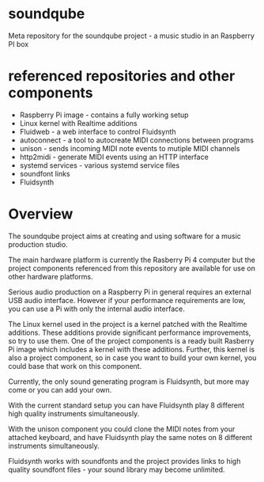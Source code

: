 # soundqube
Meta repository for the soundqube project - a music studio in an Raspberry PI box

# referenced repositories and other components
- Raspberry Pi image - contains a fully working setup
- Linux kernel with Realtime additions
- Fluidweb - a web interface to control Fluidsynth
- autoconnect - a tool to autocreate MIDI connections between programs
- unison - sends incoming MIDI note events to mutiple MIDI channels
- http2midi - generate MIDI events using an HTTP interface
- systemd services - various systemd service files
- soundfont links
- Fluidsynth

# Overview
The soundqube project aims at creating and using software for a music production studio.

The main hardware platform is currently the Rasberry Pi 4 computer but the project components referenced from this
repository are available for use on other hardware platforms.

Serious audio production on a Raspberry Pi in general requires an external USB audio interface. However if your
performance requirements are low, you can use a Pi with only the internal audio interface.

The Linux kernel used in the project is a kernel patched with the Realtime additions. These additions provide
significant performance improvements, so try to use them. One of the project components is a ready built Rasberry Pi image
which includes a kernel with these additions. Further, this kernel is also a project component, so in case you want to build
your own kernel, you could base that work on this component.

Currently, the only sound generating program is Fluidsynth, but more may come or you can add your own.

With the current standard setup you can have Fluidsynth play 8 different high quality instruments simultaneously.

With the unison component you could clone the MIDI notes from your attached keyboard, and have Fluidsynth play the same notes
on 8 different instruments simultaneously. 

Fluidsynth works with soundfonts and the project provides links to high quality soundfont files - your sound library may
become unlimited.
